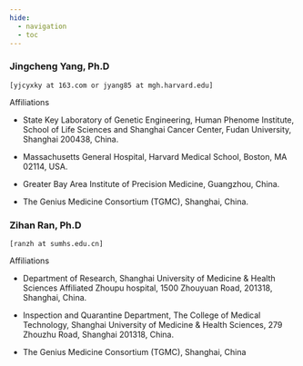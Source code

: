 ```yaml
---
hide:
  - navigation
  - toc
---
```


<!-- ### OpenProphetDB WeChat Group -->

<!-- <div style="display: flex; flex-direction: column; justify-content: center; align-items: center; margin-bottom: 20px;"> -->
<!-- <img src="/assets/images/openprophetdb-wechat-group.png" width="30%" /> -->
<!-- </div> -->

### Jingcheng Yang, Ph.D 

`[yjcyxky at 163.com or jyang85 at mgh.harvard.edu]`

Affiliations

- State Key Laboratory of Genetic Engineering, Human Phenome Institute, School of Life Sciences and Shanghai Cancer Center, Fudan University, Shanghai 200438, China.

- Massachusetts General Hospital, Harvard Medical School, Boston, MA 02114, USA.

- Greater Bay Area Institute of Precision Medicine, Guangzhou, China.

- The Genius Medicine Consortium (TGMC), Shanghai, China.

### Zihan Ran, Ph.D 

`[ranzh at sumhs.edu.cn]`

Affiliations

- Department of Research, Shanghai University of Medicine & Health Sciences Affiliated Zhoupu hospital, 1500 Zhouyuan Road, 201318, Shanghai, China.

- Inspection and Quarantine Department, The College of Medical Technology, Shanghai University of Medicine & Health Sciences, 279 Zhouzhu Road, Shanghai 201318, China.

- The Genius Medicine Consortium (TGMC), Shanghai, China
